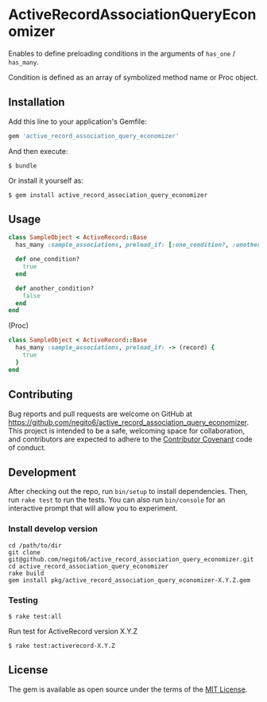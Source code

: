 # ActiveRecordAssociationQueryEconomizer

Enables to define preloading conditions in the arguments of `has_one` / `has_many`.

Condition is defined as an array of symbolized method name or Proc object.

## Installation

Add this line to your application's Gemfile:

```ruby
gem 'active_record_association_query_economizer'
```

And then execute:

    $ bundle

Or install it yourself as:

    $ gem install active_record_association_query_economizer

## Usage

```ruby
class SampleObject < ActiveRecord::Base
  has_many :sample_associations, preload_if: [:one_condition?, :another_condition?]

  def one_condition?
    true
  end

  def another_condition?
    false
  end
end
```

(Proc)

```ruby
class SampleObject < ActiveRecord::Base
  has_many :sample_associations, preload_if: -> (record) {
    true
  }
end
```

## Contributing

Bug reports and pull requests are welcome on GitHub at https://github.com/negito6/active_record_association_query_economizer. This project is intended to be a safe, welcoming space for collaboration, and contributors are expected to adhere to the [Contributor Covenant](http://contributor-covenant.org) code of conduct.

## Development

After checking out the repo, run `bin/setup` to install dependencies. Then, run `rake test` to run the tests. You can also run `bin/console` for an interactive prompt that will allow you to experiment.

### Install develop version
```
cd /path/to/dir
git clone git@github.com/negito6/active_record_association_query_economizer.git
cd active_record_association_query_economizer
rake build
gem install pkg/active_record_association_query_economizer-X.Y.Z.gem
```

### Testing
```
$ rake test:all
```

Run test for ActiveRecord version X.Y.Z
```
$ rake test:activerecord-X.Y.Z
```

## License

The gem is available as open source under the terms of the [MIT License](http://opensource.org/licenses/MIT).

